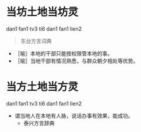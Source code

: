# 当坊土地当坊灵
dan1 fan1 tv3 ti6 dan1 fan1 lien2
> 东台方言词典
- ［喻］本地的干部只能按权限管本地的事。
- ［喻］当地干部有情况熟悉，与群众朝夕相处等优势。

# 当方土地当方灵
dan1 fan1 tv3 ti6 dan1 fan1 lien2
+ 谓当地人在本地有人脉，说话办事有效果，能成功。
  * 泰兴方言辞典
